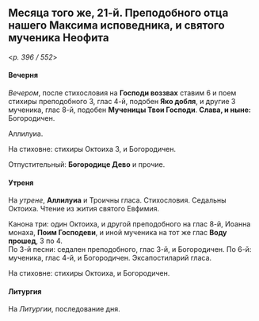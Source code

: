 
## Месяца того же, 21-й. Преподобного отца нашего Максима исповедника, и святого мученика Неофита  

<*p. 396 / 552*>

#### Вечерня

*Вечером*, после стихословия на **Господи воззвах** ставим 6 и поем стихиры преподобного 3, глас 4-й, 
подобен **Яко добля**, и другие 3 мученика, глас 8-й, подобен **Мученицы Твои Господи**. 
**Слава, и ныне:** Богородичен.   

Аллилуиа. 

На стиховне: стихиры Октоиха 3, и Богородичен.  

Отпустительный: **Богородице Дево** и прочие. 

#### Утреня

На *утрене*, **Аллилуиа** и Троичны гласа. 
Стихословия. Седальны Октоиха. Чтение из жития святого Евфимия.  

Канона три: один Октоиха, и другой преподобного на глас 8-й, Иоанна монаха, **Поим Господеви**, 
и иной мученика на тот же глас **Воду прошед**, 3 по 4.   
По 3-й песни: седален преподобного, глас 3-й, и Богородичен. 
По 6-й: мученика, глас 4-й, и Богородичен.
Эксапостиларий гласа. 

На стиховне: стихиры Октоиха, и Богородичен. 

#### Литургия

На *Литургии*, последование дня. 

